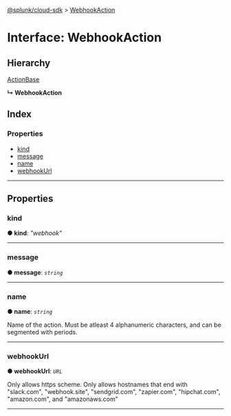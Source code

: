 [@splunk/cloud-sdk](../README.md) > [WebhookAction](../interfaces/webhookaction.md)

# Interface: WebhookAction

## Hierarchy

 [ActionBase](actionbase.md)

**↳ WebhookAction**

## Index

### Properties

* [kind](webhookaction.md#kind)
* [message](webhookaction.md#message)
* [name](webhookaction.md#name)
* [webhookUrl](webhookaction.md#webhookurl)

---

## Properties

<a id="kind"></a>

###  kind

**● kind**: *"webhook"*

___
<a id="message"></a>

###  message

**● message**: *`string`*

___
<a id="name"></a>

###  name

**● name**: *`string`*

Name of the action. Must be atleast 4 alphanumeric characters, and can be segmented with periods.

___
<a id="webhookurl"></a>

###  webhookUrl

**● webhookUrl**: *`URL`*

Only allows https scheme. Only allows hostnames that end with "slack.com", "webhook.site", "sendgrid.com", "zapier.com", "hipchat.com", "amazon.com", and "amazonaws.com"

___

